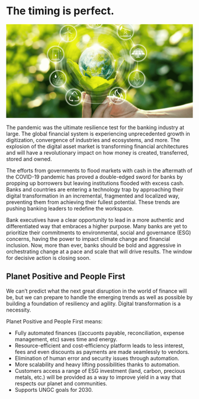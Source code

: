 # The timing is perfect.

![](img/planet_first_finance.png)  

The pandemic was the ultimate resilience test for the banking industry at large. The global financial system is experiencing unprecedented growth in digitization, convergence of industries and ecosystems, and more. The explosion of the digital asset market is transforming financial architectures and will have a revolutionary impact on how money is created, transferred, stored and owned. 

The efforts from governments to flood markets with cash in the aftermath of the COVID-19 pandemic has proved a double-edged sword for banks by propping up borrowers but leaving institutions flooded with excess cash. Banks and countries are entering a technology trap by approaching their digital transformation in an incremental, fragmented and localized way, preventing them from achieving their fullest potential. These trends are pushing banking leaders to redefine the workspace. 

Bank executives have a clear opportunity to lead in a more authentic and differentiated way that embraces a higher purpose. Many banks are yet to prioritize their commitments to environmental, social and governance (ESG) concerns, having the power to impact climate change and financial inclusion. Now, more than ever, banks should be bold and aggressive in orchestrating change at a pace and scale that will drive results. The window for decisive action is closing soon.

## Planet Positive and People First  

We can’t predict what the next great disruption in the world of finance will be, but we can prepare to handle the emerging trends as well as possible by building a foundation of resiliency and agility. Digital transformation is a necessity. 

Planet Positive and People First means:
- Fully automated finances ((accuonts payable, reconciliation, expense management, etc) saves time and energy.
- Resource-efficient and cost-efficiency platform leads to less interest, fees and even discounts as payments are made seamlessly to vendors.
- Elimination of human error and security issues through automation.
- More scalability and heavy lifting possibilities thanks to automation.
- Customers access a range of ESG investment (land, carbon, precious metals, etc.) will be provided as a way to improve yield in a way that respects our planet and communities.
- Supports UNGC goals for 2030.
